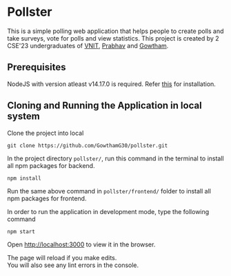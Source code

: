# Pollster

This is a simple polling web application that helps people to create polls and take surveys, vote for polls and view statistics. This project is created by 2 CSE'23 undergraduates of [VNIT](https://vnit.ac.in/), [Prabhav](https://github.com/prabhav951) and [Gowtham](https://github.com/GowthamG30).

## Prerequisites

NodeJS with version atleast v14.17.0 is required. Refer [this](https://nodejs.org/en/) for installation.

## Cloning and Running the Application in local system

Clone the project into local
```console
git clone https://github.com/GowthamG30/pollster.git
```

In the project directory `pollster/`, run this command in the terminal to install all npm packages for backend.

```console
npm install
```

Run the same above command in `pollster/frontend/` folder to install all npm packages for frontend.

In order to run the application in development mode, type the following command

```console
npm start
```

Open [http://localhost:3000](http://localhost:3000) to view it in the browser.

The page will reload if you make edits.\
You will also see any lint errors in the console.

<!-- ### `npm run build`

Builds the app for production to the `build` folder.\
It correctly bundles React in production mode and optimizes the build for the best performance. -->
